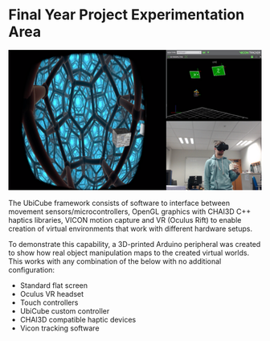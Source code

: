# Final Year Project Experimentation Area

<img src="https://github.com/GeorgieChallis/CHAI-Simple/blob/master/imgs/3178ef15-3c8f-42af-bab2-0ccd563d2f55_rw_600.png" width="600">

The UbiCube framework consists of software to interface between movement sensors/microcontrollers, OpenGL graphics with CHAI3D C++ haptics libraries, VICON motion capture and VR (Oculus Rift) to enable creation of virtual environments that work with different hardware setups. 

To demonstrate this capability, a 3D-printed Arduino peripheral was created to show how real object manipulation maps to the created virtual worlds. This works with any combination of the below with no additional configuration:

* Standard flat screen
* Oculus VR headset
* Touch controllers
* UbiCube custom controller 
* CHAI3D compatible haptic devices
* Vicon tracking software
